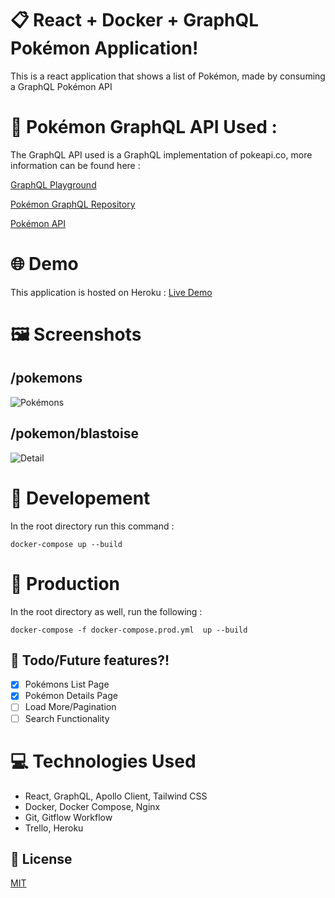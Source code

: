 # :clipboard: React + Docker + GraphQL Pokémon Application!
This is a react application that shows a list of Pokémon, made by consuming a GraphQL Pokémon API

# :round_pushpin: Pokémon GraphQL API Used :
The GraphQL API used is a GraphQL implementation of pokeapi.co, more information can be found here :

[GraphQL Playground](https://mazipan-gql-pokeapi.herokuapp.com/graphql)

[Pokémon GraphQL Repository](https://github.com/mazipan/graphql-pokeapi)

[Pokémon API](https://pokeapi.co/)

# :globe_with_meridians: Demo
This application is hosted on Heroku :
[Live Demo](https://shums-react-graphql-pokemon.herokuapp.com/pokemons)

# :framed_picture: Screenshots
## /pokemons
![Pokémons](https://i.imgur.com/Sia3pc7.png)
## /pokemon/blastoise
![Detail](https://i.imgur.com/3mDgooC.png)

# :repeat: Developement
In the root directory run this command :

``` docker-compose up --build ```

# :repeat_one: Production
In the root directory as well, run the following :

``` docker-compose -f docker-compose.prod.yml  up --build ```

## :open_book: Todo/Future features?!
- [x] Pokémons List Page
- [x] Pokémon Details Page
- [ ] Load More/Pagination
- [ ] Search Functionality

# :computer: Technologies Used
* React, GraphQL, Apollo Client, Tailwind CSS
* Docker, Docker Compose, Nginx
* Git, Gitflow Workflow
* Trello, Heroku

## :memo: License
[MIT](https://opensource.org/licenses/MIT)
